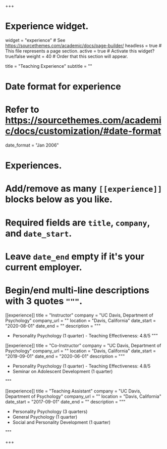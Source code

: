 +++
# Experience widget.
widget = "experience"  # See https://sourcethemes.com/academic/docs/page-builder/
headless = true  # This file represents a page section.
active = true  # Activate this widget? true/false
weight = 40  # Order that this section will appear.

title = "Teaching Experience"
subtitle = ""

# Date format for experience
#   Refer to https://sourcethemes.com/academic/docs/customization/#date-format
date_format = "Jan 2006"

# Experiences.
#   Add/remove as many `[[experience]]` blocks below as you like.
#   Required fields are `title`, `company`, and `date_start`.
#   Leave `date_end` empty if it's your current employer.
#   Begin/end multi-line descriptions with 3 quotes `"""`.
[[experience]]
  title = "Instructor"
  company = "UC Davis, Department of Psychology"
  company_url = ""
  location = "Davis, California"
  date_start = "2020-08-01"
  date_end = ""
  description = """
  - Personality Psychology (1 quarter) - Teaching Effectiveness: 4.8/5
  """

  [[experience]]
  title = "Co-Instructor"
  company = "UC Davis, Department of Psychology"
  company_url = ""
  location = "Davis, California"
  date_start = "2019-09-01"
  date_end = "2020-06-01"
  description = """
  - Personality Psychology (1 quarter) - Teaching Effectiveness: 4.8/5
  - Seminar on Adolescent Development (1 quarter)
  
  """

  [[experience]]
  title = "Teaching Assistant"
  company = "UC Davis, Department of Psychology"
  company_url = ""
  location = "Davis, California"
  date_start = "2017-09-01"
  date_end = ""
  description = """
  - Personality Psychology (3 quarters)
  - General Psychology (1 quarter)
  - Social and Personality Development (1 quarter)
  
  """

+++
